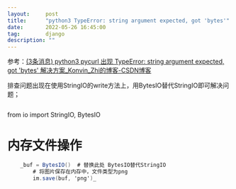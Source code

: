 ```yaml
---
layout:     post
title:      "python3 TypeError: string argument expected, got 'bytes'"
date:       2022-05-26 16:45:00
tag:        django
description: ""
---
```


参考：[(3条消息) python3 pycurl 出现 TypeError: string argument expected, got 'bytes' 解决方案_Konvin_Zhi的博客-CSDN博客](https://blog.csdn.net/yu599207582/article/details/59109815)

排查问题出现在使用StringIO的write方法上，用BytesIO替代StringIO即可解决问题；
```csharp

```

from io import StringIO, BytesIO

# 内存文件操作
```csharp
    _buf = BytesIO()  # 替换此处 BytesIO替代StringIO
        # 将图片保存在内存中，文件类型为png
        im.save(buf, 'png')_
```
